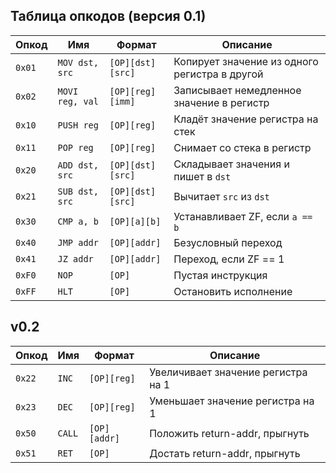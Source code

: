 

## Таблица опкодов (версия 0.1)

| Опкод  | Имя             | Формат           | Описание                                      |
|--------|-----------------|------------------|-----------------------------------------------|
| `0x01` | `MOV dst, src`  | `[OP][dst][src]` | Копирует значение из одного регистра в другой |
| `0x02` | `MOVI reg, val` | `[OP][reg][imm]` | Записывает немедленное значение в регистр     |
| `0x10` | `PUSH reg`      | `[OP][reg]`      | Кладёт значение регистра на стек              |
| `0x11` | `POP reg`       | `[OP][reg]`      | Снимает со стека в регистр                    |
| `0x20` | `ADD dst, src`  | `[OP][dst][src]` | Складывает значения и пишет в `dst`           |
| `0x21` | `SUB dst, src`  | `[OP][dst][src]` | Вычитает `src` из `dst`                       |
| `0x30` | `CMP a, b`      | `[OP][a][b]`     | Устанавливает ZF, если `a == b`               |
| `0x40` | `JMP addr`      | `[OP][addr]`     | Безусловный переход                           |
| `0x41` | `JZ addr`       | `[OP][addr]`     | Переход, если ZF == 1                         |
| `0xF0` | `NOP`           | `[OP]`           | Пустая инструкция                             |
| `0xFF` | `HLT`           | `[OP]`           | Остановить исполнение                         |

## v0.2

| Опкод  | Имя    | Формат       | Описание                           |
|--------|--------|--------------|------------------------------------|
| `0x22` | `INC`  | `[OP][reg]`  | Увеличивает значение регистра на 1 |
| `0x23` | `DEC`  | `[OP][reg]`  | Уменьшает значение регистра на 1   |
| `0x50` | `CALL` | `[OP][addr]` | Положить return-addr, прыгнуть     |
| `0x51` | `RET`  | `[OP]`       | Достать return-addr, прыгнуть      |